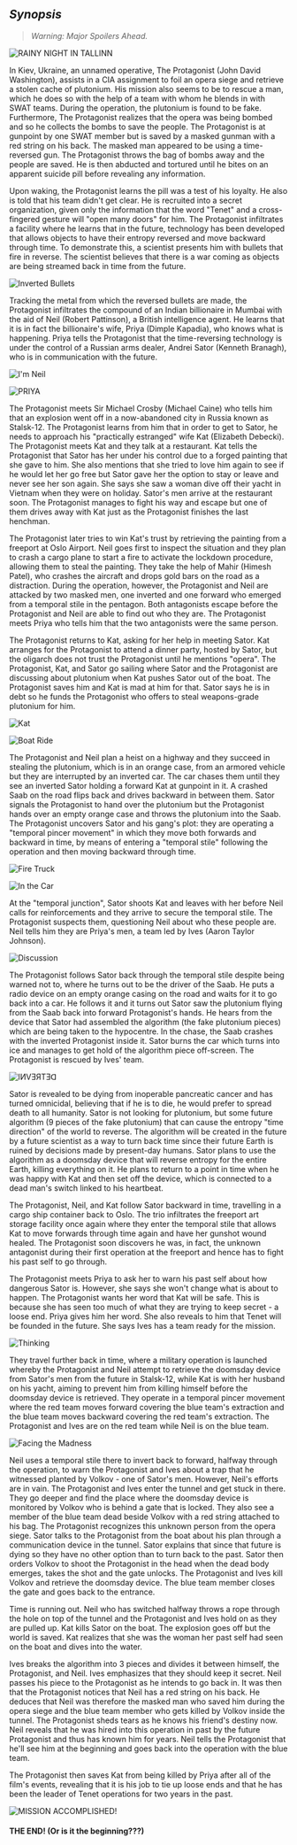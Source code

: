 ## *Synopsis*
> *Warning: Major Spoilers Ahead.*

![RAINY NIGHT IN TALLINN](https://user-images.githubusercontent.com/86204780/122686578-6b465780-d22f-11eb-84f3-ef28030d0b90.png)

In Kiev, Ukraine, an unnamed operative, The Protagonist (John David Washington), assists in a CIA assignment to foil an opera siege and retrieve a stolen cache of plutonium. His mission also seems to be to rescue a man, which he does so with the help of a team with whom he blends in with SWAT teams. During the operation, the plutonium is found to be fake. Furthermore, The Protagonist realizes that the opera was being bombed and so he collects the bombs to save the people. The Protagonist is at gunpoint by one SWAT member but is saved by a masked gunman with a red string on his back. The masked man appeared to be using a time-reversed gun. The Protagonist throws the bag of bombs away and the people are saved. He is then abducted and tortured until he bites on an apparent suicide pill before revealing any information.

Upon waking, the Protagonist learns the pill was a test of his loyalty. He also is told that his team didn't get clear. He is recruited into a secret organization, given only the information that the word "Tenet" and a cross-fingered gesture will "open many doors" for him. The Protagonist infiltrates a facility where he learns that in the future, technology has been developed that allows objects to have their entropy reversed and move backward through time. To demonstrate this, a scientist presents him with bullets that fire in reverse. The scientist believes that there is a war coming as objects are being streamed back in time from the future.

![Inverted Bullets](https://user-images.githubusercontent.com/86204780/122686610-93ce5180-d22f-11eb-983e-0093c32e03a5.png)

Tracking the metal from which the reversed bullets are made, the Protagonist infiltrates the compound of an Indian billionaire in Mumbai with the aid of Neil (Robert Pattinson), a British intelligence agent. He learns that it is in fact the billionaire's wife, Priya (Dimple Kapadia), who knows what is happening. Priya tells the Protagonist that the time-reversing technology is under the control of a Russian arms dealer, Andrei Sator (Kenneth Branagh), who is in communication with the future.

![I'm Neil](https://user-images.githubusercontent.com/86204780/122687282-3e943f00-d233-11eb-95ce-9bbe7598acc5.png)

![PRIYA](https://user-images.githubusercontent.com/86204780/122686625-b06a8980-d22f-11eb-84c3-a6c9ebc33d3f.png)

The Protagonist meets Sir Michael Crosby (Michael Caine) who tells him that an explosion went off in a now-abandoned city in Russia known as Stalsk-12. The Protagonist learns from him that in order to get to Sator, he needs to approach his "practically estranged" wife Kat (Elizabeth Debecki). The Protagonist meets Kat and they talk at a restaurant. Kat tells the Protagonist that Sator has her under his control due to a forged painting that she gave to him. She also mentions that she tried to love him again to see if he would let her go free but Sator gave her the option to stay or leave and never see her son again. She says she saw a woman dive off their yacht in Vietnam when they were on holiday. Sator's men arrive at the restaurant soon. The Protagonist manages to fight his way and escape but one of them drives away with Kat just as the Protagonist finishes the last henchman.

The Protagonist later tries to win Kat's trust by retrieving the painting from a freeport at Oslo Airport. Neil goes first to inspect the situation and they plan to crash a cargo plane to start a fire to activate the lockdown procedure, allowing them to steal the painting. They take the help of Mahir (Himesh Patel), who crashes the aircraft and drops gold bars on the road as a distraction. During the operation, however, the Protagonist and Neil are attacked by two masked men, one inverted and one forward who emerged from a temporal stile in the pentagon. Both antagonists escape before the Protagonist and Neil are able to find out who they are. The Protagonist meets Priya who tells him that the two antagonists were the same person.

The Protagonist returns to Kat, asking for her help in meeting Sator. Kat arranges for the Protagonist to attend a dinner party, hosted by Sator, but the oligarch does not trust the Protagonist until he mentions "opera". The Protagonist, Kat, and Sator go sailing where Sator and the Protagonist are discussing about plutonium when Kat pushes Sator out of the boat. The Protagonist saves him and Kat is mad at him for that. Sator says he is in debt so he funds the Protagonist who offers to steal weapons-grade plutonium for him.

![Kat](https://user-images.githubusercontent.com/86204780/122687309-5e2b6780-d233-11eb-87dd-957c754565cb.png)

![Boat Ride](https://user-images.githubusercontent.com/86204780/122686778-ac8b3700-d230-11eb-8475-4d24251e76be.png)

The Protagonist and Neil plan a heist on a highway and they succeed in stealing the plutonium, which is in an orange case, from an armored vehicle but they are interrupted by an inverted car. The car chases them until they see an inverted Sator holding a forward Kat at gunpoint in it. A crashed Saab on the road flips back and drives backward in between them. Sator signals the Protagonist to hand over the plutonium but the Protagonist hands over an empty orange case and throws the plutonium into the Saab. The Protagonist uncovers Sator and his gang's plot: they are operating a "temporal pincer movement" in which they move both forwards and backward in time, by means of entering a "temporal stile" following the operation and then moving backward through time.

![Fire Truck](https://user-images.githubusercontent.com/86204780/122686809-dfcdc600-d230-11eb-9551-85c71d8087ac.png)

![In the Car](https://user-images.githubusercontent.com/86204780/122686875-2cb19c80-d231-11eb-9da9-e29a5d13b3da.png)

At the "temporal junction", Sator shoots Kat and leaves with her before Neil calls for reinforcements and they arrive to secure the temporal stile. The Protagonist suspects them, questioning Neil about who these people are. Neil tells him they are Priya's men, a team led by Ives (Aaron Taylor Johnson). 

![Discussion](https://user-images.githubusercontent.com/86204780/122686925-64b8df80-d231-11eb-953c-11e49e4c434a.png)

The Protagonist follows Sator back through the temporal stile despite being warned not to, where he turns out to be the driver of the Saab. He puts a radio device on an empty orange casing on the road and waits for it to go back into a car. He follows it and it turns out Sator saw the plutonium flying from the Saab back into forward Protagonist's hands. He hears from the device that Sator had assembled the algorithm (the fake plutonium pieces) which are being taken to the hypocentre. In the chase, the Saab crashes with the inverted Protagonist inside it. Sator burns the car which turns into ice and manages to get hold of the algorithm piece off-screen. The Protagonist is rescued by Ives' team.

![IИVƎЯTƎꓷ](https://user-images.githubusercontent.com/86204780/122686998-bbbeb480-d231-11eb-9bea-4bc692932590.png)

Sator is revealed to be dying from inoperable pancreatic cancer and has turned omnicidal, believing that if he is to die, he would prefer to spread death to all humanity. Sator is not looking for plutonium, but some future algorithm (9 pieces of the fake plutonium) that can cause the entropy "time direction" of the world to reverse. The algorithm will be created in the future by a future scientist as a way to turn back time since their future Earth is ruined by decisions made by present-day humans. Sator plans to use the algorithm as a doomsday device that will reverse entropy for the entire Earth, killing everything on it. He plans to return to a point in time when he was happy with Kat and then set off the device, which is connected to a dead man's switch linked to his heartbeat.

The Protagonist, Neil, and Kat follow Sator backward in time, travelling in a cargo ship container back to Oslo. The trio infiltrates the freeport art storage facility once again where they enter the temporal stile that allows Kat to move forwards through time again and have her gunshot wound healed. The Protagonist soon discovers he was, in fact, the unknown antagonist during their first operation at the freeport and hence has to fight his past self to go through.

The Protagonist meets Priya to ask her to warn his past self about how dangerous Sator is. However, she says she won't change what is about to happen. The Protagonist wants her word that Kat will be safe. This is because she has seen too much of what they are trying to keep secret - a loose end. Priya gives him her word. She also reveals to him that Tenet will be founded in the future. She says Ives has a team ready for the mission.

![Thinking](https://user-images.githubusercontent.com/86204780/122687043-f88aab80-d231-11eb-9d3b-618b1a0e1829.png)

They travel further back in time, where a military operation is launched whereby the Protagonist and Neil attempt to retrieve the doomsday device from Sator's men from the future in Stalsk-12, while Kat is with her husband on his yacht, aiming to prevent him from killing himself before the doomsday device is retrieved. They operate in a temporal pincer movement where the red team moves forward covering the blue team's extraction and the blue team moves backward covering the red team's extraction. The Protagonist and Ives are on the red team while Neil is on the blue team.

![Facing the Madness](https://user-images.githubusercontent.com/86204780/122687110-646d1400-d232-11eb-9dc3-2d554ff9707b.png)

Neil uses a temporal stile there to invert back to forward, halfway through the operation, to warn the Protagonist and Ives about a trap that he witnessed planted by Volkov - one of Sator's men. However, Neil's efforts are in vain. The Protagonist and Ives enter the tunnel and get stuck in there. They go deeper and find the place where the doomsday device is monitored by Volkov who is behind a gate that is locked. They also see a member of the blue team dead beside Volkov with a red string attached to his bag. The Protagonist recognizes this unknown person from the opera siege. Sator talks to the Protagonist from the boat about his plan through a communication device in the tunnel. Sator explains that since that future is dying so they have no other option than to turn back to the past. Sator then orders Volkov to shoot the Protagonist in the head when the dead body emerges, takes the shot and the gate unlocks. The Protagonist and Ives kill Volkov and retrieve the doomsday device. The blue team member closes the gate and goes back to the entrance.

Time is running out. Neil who has switched halfway throws a rope through the hole on top of the tunnel and the Protagonist and Ives hold on as they are pulled up. Kat kills Sator on the boat. The explosion goes off but the world is saved. Kat realizes that she was the woman her past self had seen on the boat and dives into the water.

Ives breaks the algorithm into 3 pieces and divides it between himself, the Protagonist, and Neil. Ives emphasizes that they should keep it secret. Neil passes his piece to the Protagonist as he intends to go back in. It was then that the Protagonist notices that Neil has a red string on his back. He deduces that Neil was therefore the masked man who saved him during the opera siege and the blue team member who gets killed by Volkov inside the tunnel. The Protagonist sheds tears as he knows his friend's destiny now. Neil reveals that he was hired into this operation in past by the future Protagonist and thus has known him for years. Neil tells the Protagonist that he'll see him at the beginning and goes back into the operation with the blue team.

The Protagonist then saves Kat from being killed by Priya after all of the film's events, revealing that it is his job to tie up loose ends and that he has been the leader of Tenet operations for two years in the past.

![MISSION ACCOMPLISHED!](https://user-images.githubusercontent.com/86204780/122687133-81094c00-d232-11eb-8f45-b7fa4fe6f1d5.png)
#### THE END! (Or is it the beginning???)
